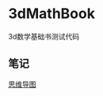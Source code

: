# 3dMathBook
 3d数学基础书测试代码


## 笔记
[思维导图](https://edrawcloudpubliccn.oss-cn-shenzhen.aliyuncs.com/viewer/self/16747446/share/2020-4-21/1587428841/main.svg)
